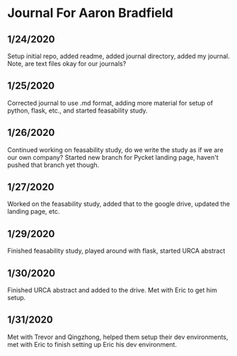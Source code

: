 # Journal For Aaron Bradfield
## 1/24/2020
Setup initial repo, added readme, added journal directory, added my journal.
Note, are text files okay for our journals? 

## 1/25/2020
Corrected journal to use .md format, adding more material for setup of python, flask, etc., and started feasability study.

## 1/26/2020
Continued working on feasability study, do we write the study as if we are our own company? Started new branch for Pycket landing page, haven't pushed that branch yet though.

## 1/27/2020
Worked on the feasability study, added that to the google drive, updated the landing page, etc. 

## 1/29/2020
Finished feasability study, played around with flask, started URCA abstract

## 1/30/2020
Finished URCA abstract and added to the drive. Met with Eric to get him setup.

## 1/31/2020
Met with Trevor and Qingzhong, helped them setup their dev environments, met with Eric to finish setting up Eric his dev environment. 